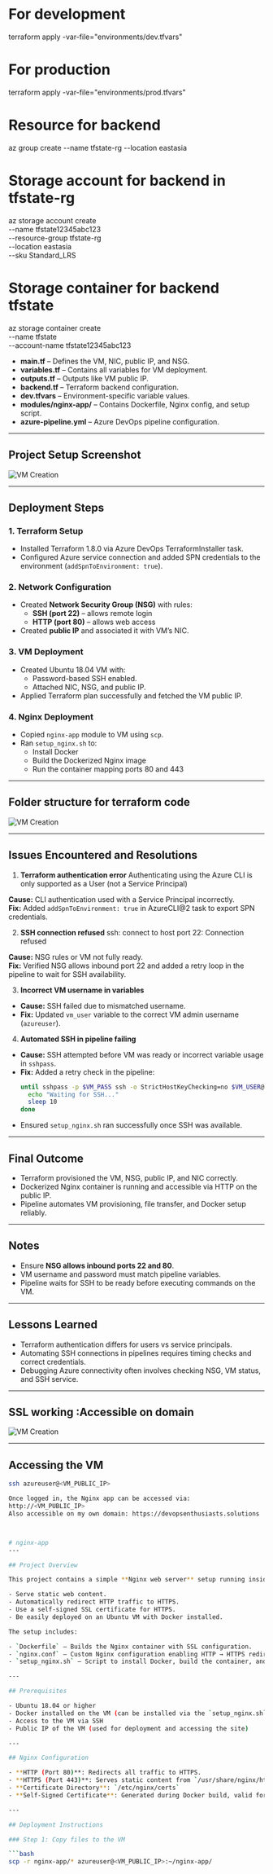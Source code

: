 # For development
terraform apply -var-file="environments/dev.tfvars"

# For production
terraform apply -var-file="environments/prod.tfvars"


# Resource for backend 
az group create --name tfstate-rg --location eastasia
# Storage account for backend in tfstate-rg
az storage account create \
  --name tfstate12345abc123 \
  --resource-group tfstate-rg \
  --location eastasia \
  --sku Standard_LRS

# Storage container for backend tfstate
az storage container create \
  --name tfstate \
  --account-name tfstate12345abc123


- **main.tf** – Defines the VM, NIC, public IP, and NSG.
- **variables.tf** – Contains all variables for VM deployment.
- **outputs.tf** – Outputs like VM public IP.
- **backend.tf** – Terraform backend configuration.
- **dev.tfvars** – Environment-specific variable values.
- **modules/nginx-app/** – Contains Dockerfile, Nginx config, and setup script.
- **azure-pipeline.yml** – Azure DevOps pipeline configuration.

---
## Project Setup Screenshot

![VM Creation](./screenshots/pipeline_success.png)

---
## Deployment Steps

### 1. Terraform Setup
- Installed Terraform 1.8.0 via Azure DevOps TerraformInstaller task.
- Configured Azure service connection and added SPN credentials to the environment (`addSpnToEnvironment: true`).

### 2. Network Configuration
- Created **Network Security Group (NSG)** with rules:
  - **SSH (port 22)** – allows remote login
  - **HTTP (port 80)** – allows web access
- Created **public IP** and associated it with VM’s NIC.

### 3. VM Deployment
- Created Ubuntu 18.04 VM with:
  - Password-based SSH enabled.
  - Attached NIC, NSG, and public IP.
- Applied Terraform plan successfully and fetched the VM public IP.

### 4. Nginx Deployment
- Copied `nginx-app` module to VM using `scp`.
- Ran `setup_nginx.sh` to:
  - Install Docker
  - Build the Dockerized Nginx image
  - Run the container mapping ports 80 and 443

---
## Folder structure for terraform code

![VM Creation](./screenshots/folder_structure.png)

---

## Issues Encountered and Resolutions

1. **Terraform authentication error**
Authenticating using the Azure CLI is only supported as a User (not a Service Principal)

**Cause:** CLI authentication used with a Service Principal incorrectly.  
**Fix:** Added `addSpnToEnvironment: true` in AzureCLI@2 task to export SPN credentials.

2. **SSH connection refused**
ssh: connect to host <IP> port 22: Connection refused

**Cause:** NSG rules or VM not fully ready.  
**Fix:** Verified NSG allows inbound port 22 and added a retry loop in the pipeline to wait for SSH availability.

3. **Incorrect VM username in variables**
- **Cause:** SSH failed due to mismatched username.  
- **Fix:** Updated `vm_user` variable to the correct VM admin username (`azureuser`).

4. **Automated SSH in pipeline failing**
- **Cause:** SSH attempted before VM was ready or incorrect variable usage in `sshpass`.  
- **Fix:** Added a retry check in the pipeline:
  ```bash
  until sshpass -p $VM_PASS ssh -o StrictHostKeyChecking=no $VM_USER@$VM_IP 'echo SSH ready'; do
    echo "Waiting for SSH..."
    sleep 10
  done
  ```
- Ensured `setup_nginx.sh` ran successfully once SSH was available.

---

## Final Outcome
- Terraform provisioned the VM, NSG, public IP, and NIC correctly.
- Dockerized Nginx container is running and accessible via HTTP on the public IP.
- Pipeline automates VM provisioning, file transfer, and Docker setup reliably.

---

## Notes
- Ensure **NSG allows inbound ports 22 and 80**.
- VM username and password must match pipeline variables.
- Pipeline waits for SSH to be ready before executing commands on the VM.

---

## Lessons Learned
- Terraform authentication differs for users vs service principals.
- Automating SSH connections in pipelines requires timing checks and correct credentials.
- Debugging Azure connectivity often involves checking NSG, VM status, and SSH service.

---
## SSL working :Accessible on domain

![VM Creation](./screenshots/nginx_over_domain.png)

---

## Accessing the VM
```bash
ssh azureuser@<VM_PUBLIC_IP>

Once logged in, the Nginx app can be accessed via:
http://<VM_PUBLIC_IP>
Also accessible on my own domain: https://devopsenthusiasts.solutions



# nginx-app
---

## Project Overview

This project contains a simple **Nginx web server** setup running inside a Docker container. It is designed to:

- Serve static web content.
- Automatically redirect HTTP traffic to HTTPS.
- Use a self-signed SSL certificate for HTTPS.
- Be easily deployed on an Ubuntu VM with Docker installed.

The setup includes:

- `Dockerfile` — Builds the Nginx container with SSL configuration.
- `nginx.conf` — Custom Nginx configuration enabling HTTP → HTTPS redirection.
- `setup_nginx.sh` — Script to install Docker, build the container, and run it.

---

## Prerequisites

- Ubuntu 18.04 or higher
- Docker installed on the VM (can be installed via the `setup_nginx.sh` script)
- Access to the VM via SSH
- Public IP of the VM (used for deployment and accessing the site)

---

## Nginx Configuration

- **HTTP (Port 80)**: Redirects all traffic to HTTPS.
- **HTTPS (Port 443)**: Serves static content from `/usr/share/nginx/html` using a self-signed certificate.
- **Certificate Directory**: `/etc/nginx/certs`
- **Self-Signed Certificate**: Generated during Docker build, valid for 1 year.

---

## Deployment Instructions

### Step 1: Copy files to the VM

```bash
scp -r nginx-app/* azureuser@<VM_PUBLIC_IP>:~/nginx-app/


